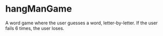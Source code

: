 # hangManGame
A word game where the user guesses a word, letter-by-letter.  If the user fails 6 times, the user loses.
